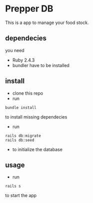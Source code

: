 # Prepper DB
This is a app to manage your food stock.

## dependecies
you need
- Ruby 2.4.3
- bundler have to be installed

## install
- clone this repo
- run
```
bundle install
```
to install missing dependecies

- run
```
rails db:migrate
rails db:seed
```
- to initialize the database

## usage
- run
```
rails s
```
to start the app
